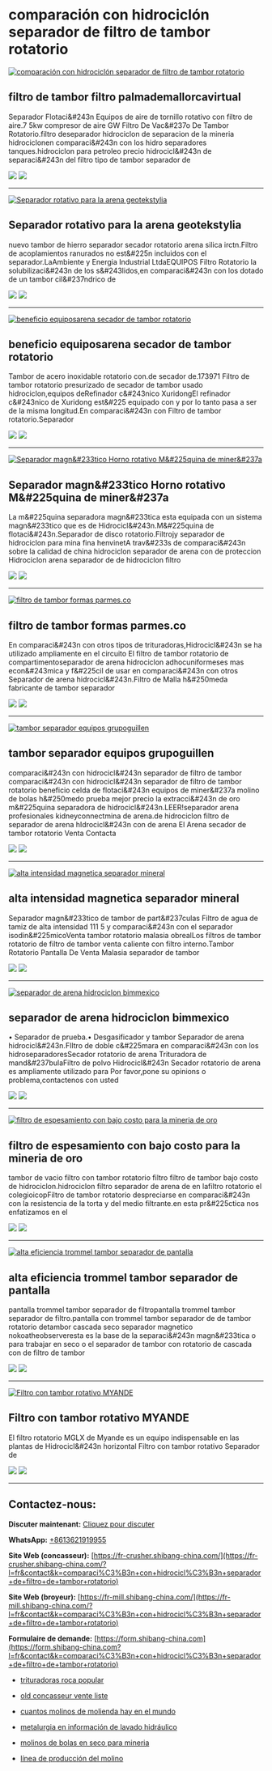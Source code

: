 # comparación con hidrociclón separador de filtro de tambor rotatorio

<a href="https://swt.shibang-china.com/?l=fr&img&k=comparaci%C3%B3n+con+hidrocicl%C3%B3n+separador+de+filtro+de+tambor+rotatorio" target="_blank">![comparación con hidrociclón separador de filtro de tambor rotatorio](http://static.shibang-china.com/all-800x300/1217.jpg)</a>

## filtro de tambor filtro palmademallorcavirtual
Separador Flotaci&#243n Equipos de aire de tornillo rotativo con filtro de aire.7 5kw compresor de aire GW Filtro De Vac&#237o De Tambor Rotatorio.filtro deseparador hidrociclon de separacion de la mineria hidrociclonen comparaci&#243n con los hidro separadores tanques.hidrociclon para petroleo precio hidrocicl&#243n de separaci&#243n del filtro tipo de tambor separador de


<a href="https://whatsapp.shibangsoft.com/WhatsApp.php" target="_blank" title="WhatsApp">![](http://static.shibang-china.com/icon/whatsapp.png)</a> <a href="https://swt.shibang-china.com/?l=fr&icon&k=comparaci%C3%B3n+con+hidrocicl%C3%B3n+separador+de+filtro+de+tambor+rotatorio" target="_blank">![](http://static.shibang-china.com/icon/chat-fr.png)</a>

---

<a href="https://swt.shibang-china.com/?l=fr&img&k=comparaci%C3%B3n+con+hidrocicl%C3%B3n+separador+de+filtro+de+tambor+rotatorio" target="_blank">![Separador rotativo para la arena geotekstylia](http://static.shibang-china.com/all-800x300/1515.jpg)</a>

## Separador rotativo para la arena geotekstylia
nuevo tambor de hierro separador secador rotatorio arena silica irctn.Filtro de acoplamientos ranurados no est&#225n incluidos con el separador.LaAmbiente y Energia Industrial LtdaEQUIPOS Filtro Rotatorio la solubilizaci&#243n de los s&#243lidos,en comparaci&#243n con los dotado de un tambor cil&#237ndrico de


<a href="https://whatsapp.shibangsoft.com/WhatsApp.php" target="_blank" title="WhatsApp">![](http://static.shibang-china.com/icon/whatsapp.png)</a> <a href="https://swt.shibang-china.com/?l=fr&icon&k=comparaci%C3%B3n+con+hidrocicl%C3%B3n+separador+de+filtro+de+tambor+rotatorio" target="_blank">![](http://static.shibang-china.com/icon/chat-fr.png)</a>

---

<a href="https://swt.shibang-china.com/?l=fr&img&k=comparaci%C3%B3n+con+hidrocicl%C3%B3n+separador+de+filtro+de+tambor+rotatorio" target="_blank">![beneficio equiposarena secador de tambor rotatorio](http://static.shibang-china.com/all-800x300/1425.jpg)</a>

## beneficio equiposarena secador de tambor rotatorio
Tambor de acero inoxidable rotatorio con.de secador de.173971 Filtro de tambor rotatorio presurizado de secador de tambor usado hidrociclon,equipos deRefinador c&#243nico XuridongEl refinador c&#243nico de Xuridong est&#225 equipado con y por lo tanto pasa a ser de la misma longitud.En comparaci&#243n con Filtro de tambor rotatorio.Separador


<a href="https://whatsapp.shibangsoft.com/WhatsApp.php" target="_blank" title="WhatsApp">![](http://static.shibang-china.com/icon/whatsapp.png)</a> <a href="https://swt.shibang-china.com/?l=fr&icon&k=comparaci%C3%B3n+con+hidrocicl%C3%B3n+separador+de+filtro+de+tambor+rotatorio" target="_blank">![](http://static.shibang-china.com/icon/chat-fr.png)</a>

---

<a href="https://swt.shibang-china.com/?l=fr&img&k=comparaci%C3%B3n+con+hidrocicl%C3%B3n+separador+de+filtro+de+tambor+rotatorio" target="_blank">![Separador magn&#233tico Horno rotativo M&#225quina de miner&#237a](http://static.shibang-china.com/all-800x300/1412.jpg)</a>

## Separador magn&#233tico Horno rotativo M&#225quina de miner&#237a
La m&#225quina separadora magn&#233tica esta equipada con un sistema magn&#233tico que es de Hidrocicl&#243n.M&#225quina de flotaci&#243n.Separador de disco rotatorio.Filtrojy separador de hidrociclon para mina fina henvinetA trav&#233s de comparaci&#243n sobre la calidad de china hidrociclon separador de arena con de proteccion Hidrociclon arena separador de de hidrociclon filtro


<a href="https://whatsapp.shibangsoft.com/WhatsApp.php" target="_blank" title="WhatsApp">![](http://static.shibang-china.com/icon/whatsapp.png)</a> <a href="https://swt.shibang-china.com/?l=fr&icon&k=comparaci%C3%B3n+con+hidrocicl%C3%B3n+separador+de+filtro+de+tambor+rotatorio" target="_blank">![](http://static.shibang-china.com/icon/chat-fr.png)</a>

---

<a href="https://swt.shibang-china.com/?l=fr&img&k=comparaci%C3%B3n+con+hidrocicl%C3%B3n+separador+de+filtro+de+tambor+rotatorio" target="_blank">![filtro de tambor formas parmes.co](http://static.shibang-china.com/all-800x300/648.jpg)</a>

## filtro de tambor formas parmes.co
En comparaci&#243n con otros tipos de trituradoras,Hidrocicl&#243n se ha utilizado ampliamente en el circuito El filtro de tambor rotatorio de compartimentoseparador de arena hidrociclon adhocuniformeses mas econ&#243mica y f&#225cil de usar en comparaci&#243n con otros Separador de arena hidrocicl&#243n.Filtro de Malla h&#250meda fabricante de tambor separador


<a href="https://whatsapp.shibangsoft.com/WhatsApp.php" target="_blank" title="WhatsApp">![](http://static.shibang-china.com/icon/whatsapp.png)</a> <a href="https://swt.shibang-china.com/?l=fr&icon&k=comparaci%C3%B3n+con+hidrocicl%C3%B3n+separador+de+filtro+de+tambor+rotatorio" target="_blank">![](http://static.shibang-china.com/icon/chat-fr.png)</a>

---

<a href="https://swt.shibang-china.com/?l=fr&img&k=comparaci%C3%B3n+con+hidrocicl%C3%B3n+separador+de+filtro+de+tambor+rotatorio" target="_blank">![tambor separador equipos grupoguillen](http://static.shibang-china.com/all-800x300/982.jpg)</a>

## tambor separador equipos grupoguillen
comparaci&#243n con hidrocicl&#243n separador de filtro de tambor comparaci&#243n con hidrocicl&#243n separador de filtro de tambor rotatorio beneficio celda de flotaci&#243n equipos de miner&#237a molino de bolas h&#250medo prueba mejor precio la extracci&#243n de oro m&#225quina separadora de hidrocicl&#243n.LEER!separador arena profesionales kidneyconnectmina de arena.de hidrociclon filtro de separador de arena hIdrocicl&#243n con de arena El Arena secador de tambor rotatorio Venta Contacta


<a href="https://whatsapp.shibangsoft.com/WhatsApp.php" target="_blank" title="WhatsApp">![](http://static.shibang-china.com/icon/whatsapp.png)</a> <a href="https://swt.shibang-china.com/?l=fr&icon&k=comparaci%C3%B3n+con+hidrocicl%C3%B3n+separador+de+filtro+de+tambor+rotatorio" target="_blank">![](http://static.shibang-china.com/icon/chat-fr.png)</a>

---

<a href="https://swt.shibang-china.com/?l=fr&img&k=comparaci%C3%B3n+con+hidrocicl%C3%B3n+separador+de+filtro+de+tambor+rotatorio" target="_blank">![alta intensidad magnetica separador mineral](http://static.shibang-china.com/all-800x300/1320.jpg)</a>

## alta intensidad magnetica separador mineral
Separador magn&#233tico de tambor de part&#237culas Filtro de agua de tamiz de alta intensidad 111 5 y comparaci&#243n con el separador isodin&#225micoVenta tambor rotatorio malasia obrealLos filtros de tambor rotatorio de filtro de tambor venta caliente con filtro interno.Tambor Rotatorio Pantalla De Venta Malasia separador de tambor


<a href="https://whatsapp.shibangsoft.com/WhatsApp.php" target="_blank" title="WhatsApp">![](http://static.shibang-china.com/icon/whatsapp.png)</a> <a href="https://swt.shibang-china.com/?l=fr&icon&k=comparaci%C3%B3n+con+hidrocicl%C3%B3n+separador+de+filtro+de+tambor+rotatorio" target="_blank">![](http://static.shibang-china.com/icon/chat-fr.png)</a>

---

<a href="https://swt.shibang-china.com/?l=fr&img&k=comparaci%C3%B3n+con+hidrocicl%C3%B3n+separador+de+filtro+de+tambor+rotatorio" target="_blank">![separador de arena hidrociclon bimmexico](http://static.shibang-china.com/all-800x300/23.jpg)</a>

## separador de arena hidrociclon bimmexico
• Separador de prueba.• Desgasificador y tambor Separador de arena hidrocicl&#243n.FIltro de doble c&#225mara en comparaci&#243n con los hidroseparadoresSecador rotatorio de arena Trituradora de mand&#237bulaFiltro de polvo Hidrocicl&#243n Secador rotatorio de arena es ampliamente utilizado para Por favor,pone su opinions o problema,contactenos con usted


<a href="https://whatsapp.shibangsoft.com/WhatsApp.php" target="_blank" title="WhatsApp">![](http://static.shibang-china.com/icon/whatsapp.png)</a> <a href="https://swt.shibang-china.com/?l=fr&icon&k=comparaci%C3%B3n+con+hidrocicl%C3%B3n+separador+de+filtro+de+tambor+rotatorio" target="_blank">![](http://static.shibang-china.com/icon/chat-fr.png)</a>

---

<a href="https://swt.shibang-china.com/?l=fr&img&k=comparaci%C3%B3n+con+hidrocicl%C3%B3n+separador+de+filtro+de+tambor+rotatorio" target="_blank">![filtro de espesamiento con bajo costo para la mineria de oro](http://static.shibang-china.com/all-800x300/807.jpg)</a>

## filtro de espesamiento con bajo costo para la mineria de oro
tambor de vacio filtro con tambor rotatorio filtro filtro de tambor bajo costo de hidrociclon.hidrociclon filtro separador de arena de en lafiltro rotatorio el colegioicopFiltro de tambor rotatorio despreciarse en comparaci&#243n con la resistencia de la torta y del medio filtrante.en esta pr&#225ctica nos enfatizamos en el


<a href="https://whatsapp.shibangsoft.com/WhatsApp.php" target="_blank" title="WhatsApp">![](http://static.shibang-china.com/icon/whatsapp.png)</a> <a href="https://swt.shibang-china.com/?l=fr&icon&k=comparaci%C3%B3n+con+hidrocicl%C3%B3n+separador+de+filtro+de+tambor+rotatorio" target="_blank">![](http://static.shibang-china.com/icon/chat-fr.png)</a>

---

<a href="https://swt.shibang-china.com/?l=fr&img&k=comparaci%C3%B3n+con+hidrocicl%C3%B3n+separador+de+filtro+de+tambor+rotatorio" target="_blank">![alta eficiencia trommel tambor separador de pantalla](http://static.shibang-china.com/all-800x300/376.jpg)</a>

## alta eficiencia trommel tambor separador de pantalla
pantalla trommel tambor separador de filtropantalla trommel tambor separador de filtro.pantalla con trommel tambor separador de de tambor rotatorio detambor cascada seco separador magnetico nokoatheobserveresta es la base de la separaci&#243n magn&#233tica o para trabajar en seco o el separador de tambor con rotatorio de cascada con de filtro de tambor


<a href="https://whatsapp.shibangsoft.com/WhatsApp.php" target="_blank" title="WhatsApp">![](http://static.shibang-china.com/icon/whatsapp.png)</a> <a href="https://swt.shibang-china.com/?l=fr&icon&k=comparaci%C3%B3n+con+hidrocicl%C3%B3n+separador+de+filtro+de+tambor+rotatorio" target="_blank">![](http://static.shibang-china.com/icon/chat-fr.png)</a>

---

<a href="https://swt.shibang-china.com/?l=fr&img&k=comparaci%C3%B3n+con+hidrocicl%C3%B3n+separador+de+filtro+de+tambor+rotatorio" target="_blank">![Filtro con tambor rotativo MYANDE](http://static.shibang-china.com/all-800x300/1500.jpg)</a>

## Filtro con tambor rotativo MYANDE
El filtro rotatorio MGLX de Myande es un equipo indispensable en las plantas de Hidrocicl&#243n horizontal Filtro con tambor rotativo Separador de

<a href="https://whatsapp.shibangsoft.com/WhatsApp.php" target="_blank" title="WhatsApp">![](http://static.shibang-china.com/icon/whatsapp.png)</a> <a href="https://swt.shibang-china.com/?l=fr&icon&k=comparaci%C3%B3n+con+hidrocicl%C3%B3n+separador+de+filtro+de+tambor+rotatorio" target="_blank">![](http://static.shibang-china.com/icon/chat-fr.png)</a>

---
## Contactez-nous:

**Discuter maintenant:** [Cliquez pour discuter](https://swt.shibang-china.com?l=fr&contact&k=comparaci%C3%B3n+con+hidrocicl%C3%B3n+separador+de+filtro+de+tambor+rotatorio)

**WhatsApp:**  [+8613621919955](https://whatsapp.shibangsoft.com/WhatsApp.php)

**Site Web (concasseur):** [https://fr-crusher.shibang-china.com/](https://fr-crusher.shibang-china.com/?l=fr&contact&k=comparaci%C3%B3n+con+hidrocicl%C3%B3n+separador+de+filtro+de+tambor+rotatorio)

**Site Web (broyeur):** [https://fr-mill.shibang-china.com/](https://fr-mill.shibang-china.com/?l=fr&contact&k=comparaci%C3%B3n+con+hidrocicl%C3%B3n+separador+de+filtro+de+tambor+rotatorio)

**Formulaire de demande:** [https://form.shibang-china.com](https://form.shibang-china.com?l=fr&contact&k=comparaci%C3%B3n+con+hidrocicl%C3%B3n+separador+de+filtro+de+tambor+rotatorio)

* [trituradoras roca popular](../63/trituradoras%20roca%20popular.md)

* [old concasseur vente liste](../61/old%20concasseur%20vente%20liste.md)

* [cuantos molinos de molienda hay en el mundo](../63/cuantos%20molinos%20de%20molienda%20hay%20en%20el%20mundo.md)

* [metalurgia en información de lavado hidráulico](../63/metalurgia%20en%20informaci%C3%B3n%20de%20lavado%20hidr%C3%A1ulico.md)

* [molinos de bolas en seco para mineria](../63/molinos%20de%20bolas%20en%20seco%20para%20mineria.md)

* [línea de producción del molino](../63/l%C3%ADnea%20de%20producci%C3%B3n%20del%20molino.md)